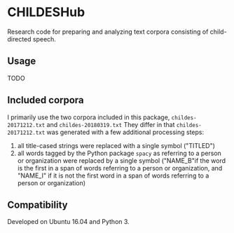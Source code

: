 # CHILDESHub

Research code for preparing and analyzing text corpora consisting of child-directed speech.

## Usage

TODO

## Included corpora

I primarily use the two corpora included in this package, `childes-20171212.txt` and `childes-20180319.txt`
They differ in that `childes-20171212.txt` was generated with a few additional processing steps:
1) all title-cased strings were replaced with a single symbol ("TITLED")
2) all words tagged by the Python package `spacy` as referring to a person or organization were replaced by a single symbol
 ("NAME_B"if the word is the first in a span of words referring to a person or organization,
  and "NAME_I" if it is not the first word in a span of words referring to a person or organization)

## Compatibility

Developed on Ubuntu 16.04 and Python 3. 